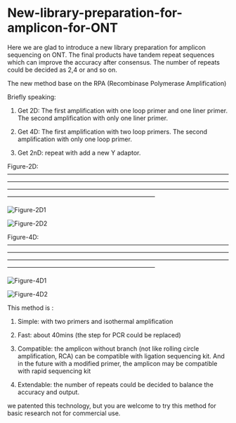 # New-library-preparation-for-amplicon-for-ONT

  Here we are glad to introduce a new library preparation for amplicon sequencing on ONT. The final products have tandem repeat sequences which can improve the accuracy after consensus. The number of repeats could be decided as 2,4 or and so on.  
  
  The new method base on the RPA (Recombinase Polymerase Amplification)
  
  Briefly speaking:
  
1.	Get 2D:  The first amplification with one loop primer and one liner primer. The second amplification with only one liner primer.

2.	Get 4D:  The first amplification with two loop primers. The second amplification with only one loop primer.

3.	Get 2nD:  repeat with add a new Y adaptor. 


Figure-2D:
————————————————————————————————————————————————————————————————————————————————————————————————————————————————————————————————————

![Figure-2D1](https://github.com/Nicklu-HQ/New-library-preparation-for-amplicon-for-ONT/blob/master/picture/图2_1.JPG)

![Figure-2D2](https://github.com/Nicklu-HQ/New-library-preparation-for-amplicon-for-ONT/blob/master/picture/%E5%9B%BE2_2.JPG)



Figure-4D:
————————————————————————————————————————————————————————————————————————————————————————————————————————————————————————————————————

![Figure-4D1](https://github.com/Nicklu-HQ/New-library-preparation-for-amplicon-for-ONT/blob/master/picture/%E5%9B%BE3.JPG)

![Figure-4D2](https://github.com/Nicklu-HQ/New-library-preparation-for-amplicon-for-ONT/blob/master/picture/%E5%9B%BE4.JPG)




  This method is :

1.	Simple:       with two primers and isothermal amplification

2.	Fast:         about 40mins (the step for PCR could be replaced)  

3.	Compatible:   the amplicon without branch (not like rolling circle amplification, RCA) can be compatible with ligation sequencing kit. And in the future with a modified primer, the amplicon may be compatible with rapid sequencing kit

4.	Extendable:   the number of repeats could be decided to balance the accuracy and output.

  
  
  we patented this technology, but you are welcome to try this method for basic research not for commercial use.

